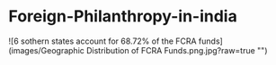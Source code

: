 # Foreign-Philanthropy-in-india
![6 sothern states account for 68.72% of the FCRA funds](images/Geographic Distribution of FCRA Funds.png.jpg?raw=true "")
